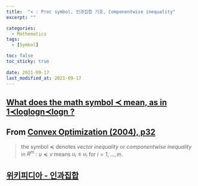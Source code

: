 ```yaml
---
title:  "≺ : Prec symbol, 인과집합 기호, Componentwise inequality"
excerpt: ""

categories:
  - Mathematics
tags:
  - [Symbol]

toc: false
toc_sticky: true
 
date: 2021-09-17
last_modified_at: 2021-09-17
---
```


## [What does the math symbol  ≺  mean, as in  1≺loglogn≺logn ?](https://www.quora.com/What-does-the-math-symbol-prec-mean-as-in-1-prec-log-log-n-prec-log-n)

## From [Convex Optimization (2004), p32](https://web.stanford.edu/~boyd/cvxbook/bv_cvxbook.pdf)    
> the symbol $\preceq$ denotes $\textit{vector inequality}$ or $\textit{componentwise inequality}$ in $R^m$ : $u \preceq v$ means $u_i \leq u_i$ for $i=1,...,m.$   

## [위키피디아 - 인과집합](https://ko.wikipedia.org/wiki/%EC%9D%B8%EA%B3%BC_%EC%A7%91%ED%95%A9)
